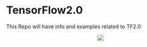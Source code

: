 # TensorFlow2.0
This Repo will have info and examples related to TF2.0

<div align="center">
  <img src="https://www.tensorflow.org/images/tf_logo_transp.png"><br><br>
</div>
